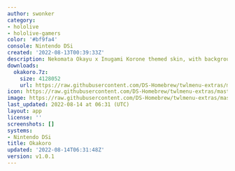 ```yaml
---
author: swonker
category:
- hololive
- hololive-gamers
color: '#bf9fa4'
console: Nintendo DSi
created: '2022-08-13T00:39:33Z'
description: Nekomata Okayu x Inugami Korone themed skin, with background and bgm.
downloads:
  okakoro.7z:
    size: 4128052
    url: https://raw.githubusercontent.com/DS-Homebrew/twlmenu-extras/master/_nds/TWiLightMenu/dsimenu/themes/okakoro.7z
icon: https://raw.githubusercontent.com/DS-Homebrew/twlmenu-extras/master/_nds/TWiLightMenu/dsimenu/themes/meta/okakoro/icon.png
image: https://raw.githubusercontent.com/DS-Homebrew/twlmenu-extras/master/_nds/TWiLightMenu/dsimenu/themes/meta/okakoro/icon.png
last_updated: 2022-08-14 at 06:31 (UTC)
layout: app
license: ''
screenshots: []
systems:
- Nintendo DSi
title: Okakoro
updated: '2022-08-14T06:31:48Z'
version: v1.0.1
---
```

